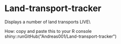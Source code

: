 # Land-transport-tracker
Displays a number of land transports LIVE\

How:
copy and paste this to your R console
shiny::runGitHub("Andreas001/Land-transport-tracker")
